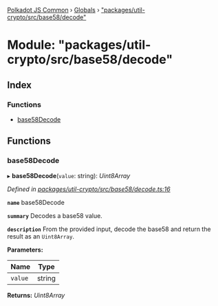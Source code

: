 [Polkadot JS Common](../README.md) › [Globals](../globals.md) › ["packages/util-crypto/src/base58/decode"](_packages_util_crypto_src_base58_decode_.md)

# Module: "packages/util-crypto/src/base58/decode"

## Index

### Functions

* [base58Decode](_packages_util_crypto_src_base58_decode_.md#base58decode)

## Functions

###  base58Decode

▸ **base58Decode**(`value`: string): *Uint8Array*

*Defined in [packages/util-crypto/src/base58/decode.ts:16](https://github.com/polkadot-js/common/blob/0a6bd414/packages/util-crypto/src/base58/decode.ts#L16)*

**`name`** base58Decode

**`summary`** Decodes a base58 value.

**`description`** 
From the provided input, decode the base58 and return the result as an `Uint8Array`.

**Parameters:**

Name | Type |
------ | ------ |
`value` | string |

**Returns:** *Uint8Array*
